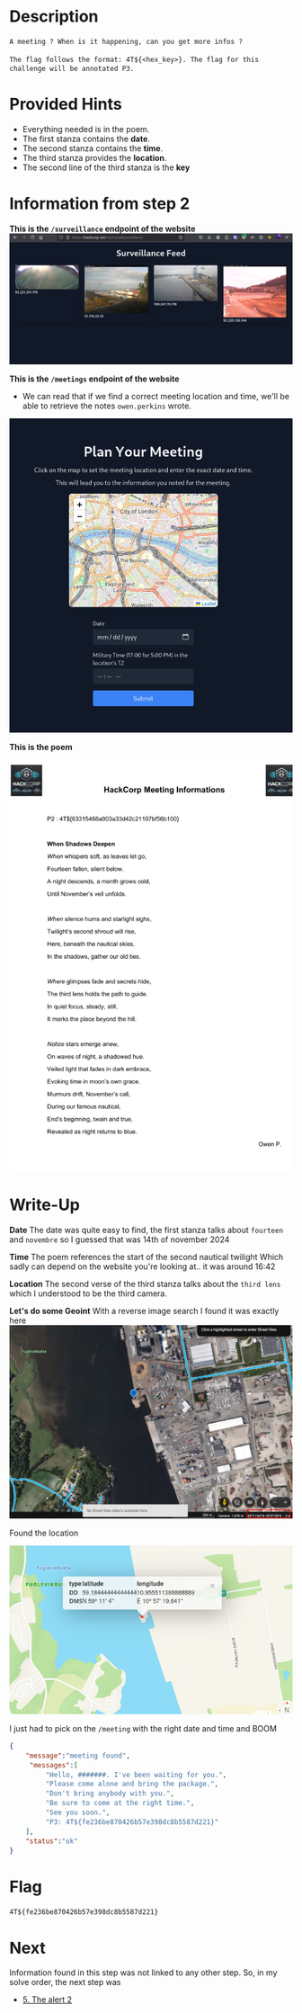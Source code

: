 
# Description

```
A meeting ? When is it happening, can you get more infos ?

The flag follows the format: 4T${<hex_key>}. The flag for this challenge will be annotated P3.
```

# Provided Hints

- Everything needed is in the poem.
- The first stanza contains the **date**.
- The second stanza contains the **time**.
- The third stanza provides the **location**.
- The second line of the third stanza is the **key**

# Information from step 2


**This is the `/surveillance` endpoint of the website**
![](../../attachments/Pasted%20image%2020241111120035.png)

**This is the `/meetings` endpoint of the website**
- We can read that if we find a correct meeting location and time, we'll be able to retrieve the notes `owen.perkins` wrote.

![](../../attachments/Pasted%20image%2020241111120130.png)

**This is the poem**

![](../../attachments/Pasted%20image%2020241111115132.png)

# Write-Up

**Date**
 The date was quite easy to find, the first stanza talks about `fourteen` and `novembre` so I guessed that was 14th of november 2024

**Time**
The poem references the start of the second nautical twilight
Which sadly can depend on the website you're looking at.. it was around 16:42

**Location**
The second verse of the third stanza talks about the `third lens` which I understood to be the third camera.

**Let's do some Geoint**
With a reverse image search I found it was exactly here
![](../../attachments/Pasted%20image%2020241111120345.png)

Found the location

![](../../attachments/Pasted%20image%2020241111120424.png)

I just had to pick on the `/meeting` with the right date and time and BOOM

```json
{
	"message":"meeting found",
	 "messages":[
		 "Hello, #######. I've been waiting for you.",
		 "Please come alone and bring the package.",
		 "Don't bring anybody with you.",
		 "Be sure to come at the right time.",
		 "See you soon.",
		 "P3: 4T${fe236be870426b57e398dc8b5587d221}"
	],
	"status":"ok"
}
```

# Flag

`4T${fe236be870426b57e398dc8b5587d221}`

# Next

Information found in this step was not linked to any other step.
So, in my solve order, the next step was
- [5. The alert 2](5.%20The%20alert%202.md)

